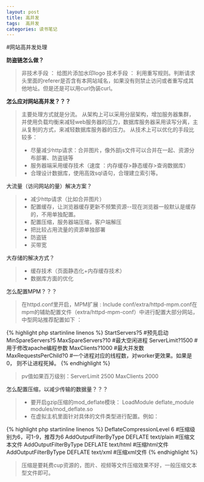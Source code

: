 ```yaml
---
layout: post
title: 高并发
tags:  高并发
categories: 读书笔记
---
```


#网站高并发处理


**防盗链怎么做？**

> 非技术手段 ： 给图片添加水印logo
> 技术手段   ： 利用重写规则。判断请求头里面的referer是否含有本网站域名，如果没有则禁止访问或者重写成其他地址。但是还是可以用curl伪装curl。


**怎么应对网站高并发？？？**
> 主要处理方式就是分流。
> 从架构上可以采用分层架构，增加服务器集群，并使用负载均衡来减轻web服务器的压力，数据库服务器采用读写分离，主从复制的方式，来减轻数据库服务器的压力。
> 从技术上可以优化的手段比较多：
> - 尽量减少http请求：合并图片，像外部js文件可以合并在一起、资源分布部署、防盗链等
> - 服务器端采用缓存技术（速度 ：内存缓存>静态缓存>查询数据库）
> - 合理设计数据库，使用高效sql语句，合理建立索引等。

大流量（访问网站的量）解决方案？
> - 减少http请求（比如合并图片）
> - 配置缓存，让浏览器缓存更新不频繁资源--现在浏览器一般默认是缓存的，不用单独配置。
> - 配置压缩，服务器端压缩，客户端解压
> - 把比较占用流量的资源单独部署
> - 防盗链
> - 买带宽

大存储的解决方式？
> - 缓存技术（页面静态化+内存缓存技术）
> - 数据库方面的优化




怎么配置MPM？？？
> 在httpd.conf里开启，MPM扩展  : Include conf/extra/httpd-mpm.conf在mpm的辅助配置文件（extra/httpd-mpm-conf）中进行配置大部分网站，中型网站推荐配置如下 ：


{% highlight php startinline linenos %} 
	<IfModule mpm_prefork_module>
		StartServers?5  		   #预先启动
		MinSpareServers?5
		MaxSpareServers?10 		#最大空闲进程
		ServerLimit?1500  		 #用于修改apache编程参数
		MaxClients?1000  		  #最大并发数
		MaxRequestsPerChild?0      #一个进程对应的线程数，对worker更效果。如果是0， 则不让进程死掉。 
	</IfModule>
{% endhighlight %}

> pv值如果百万级别：ServerLimit  2500		MaxClients 2000


怎么配置压缩，以减少传输的数据量？？？
> - 要开启gzip压缩的mod_deflate模块： LoadModule deflate_module modules/mod_deflate.so
> - 在虚拟主机里面针对具体的文件类型进行配置。例如：

{% highlight php startinline linenos %} 
	<ifmodule mod_deflate.c> 
	DeflateCompressionLevel 6       #压缩级别为6，可1-9，推荐为6 
	AddOutputFilterByType DEFLATE text/plain  #压缩文本文件 
	AddOutputFilterByType DEFLATE text/html  #压缩html文件 
	AddOutputFilterByType DEFLATE text/xml   #压缩xml文件
	</ifmodule>
{% endhighlight %}
	
> 压缩是要耗费cup资源的，图片、视频等文件压缩效果不好，一般压缩文本型文件即可。

